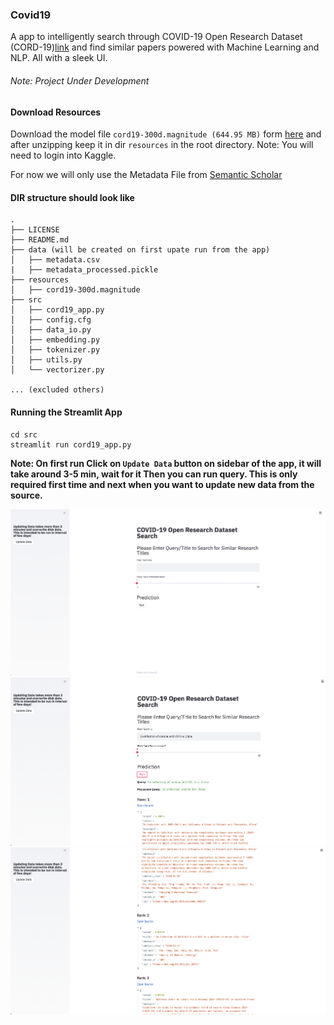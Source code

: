 ### Covid19
A app to intelligently search through COVID-19 Open Research Dataset (CORD-19)[link](https://pages.semanticscholar.org/coronavirus-research) and find similar papers powered with Machine Learning and NLP. All with a sleek UI.

###### Note: Project Under Development

#### Download Resources
Download the model file `cord19-300d.magnitude (644.95 MB)` form [here](https://www.kaggle.com/davidmezzetti/cord19-fasttext-vectors#cord19-300d.magnitude) and after unzipping keep it in dir `resources` in the root directory.
Note: You will need to login into Kaggle.

For now we will only use the Metadata File from [Semantic Scholar](https://pages.semanticscholar.org/coronavirus-research)

#### DIR structure should look like
```
.
├── LICENSE
├── README.md
├── data (will be created on first upate run from the app)
│   ├── metadata.csv 
|   ├── metadata_processed.pickle
├── resources
│   ├── cord19-300d.magnitude
├── src
│   ├── cord19_app.py
│   ├── config.cfg
│   ├── data_io.py
│   ├── embedding.py
│   ├── tokenizer.py
│   ├── utils.py
│   └── vectorizer.py

... (excluded others)

```

 
#### Running the Streamlit App
```
cd src
streamlit run cord19_app.py
```

**Note: On first run Click on `Update Data` button on sidebar of the app, it will take around 3-5 min, wait for it Then you can run query. This is only required first time and next when you want to update new data from the source.**

![Landing](img/landing.png)
![QueryResponse](img/query1.png)
![QueryResponse](img/query2.png)
